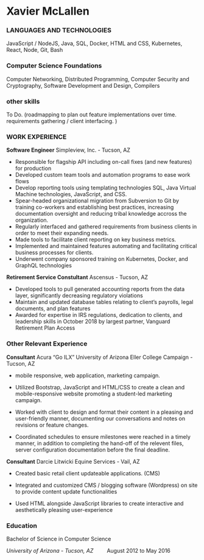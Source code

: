 # Xavier McLallen

### LANGUAGES AND TECHNOLOGIES

JavaScript / NodeJS, Java, SQL, Docker, HTML and CSS, Kubernetes, React, Node, Git, Bash


### Computer Science Foundations
Computer Networking, Distributed Programming, Computer Security and Cryptography, Software Development and Design, Compilers

### other skills
To Do. (roadmapping to plan out feature implementations over time. requirements gathering / client interfacing. )

### WORK EXPERIENCE

<span>**Software Engineer**</span>
Simpleview, Inc. - Tucson, AZ

-   Responsible for flagship API including on-call fixes (and new features) for production
-   Developed custom team tools and automation programs to ease work flows
-   Develop reporting tools using templating technologies SQL, Java Virtual Machine technologies, JavaScript, and CSS.
-   Spear-headed organizational migration from Subversion to Git by training co-workers and establishing best practices, increasing documentation oversight and reducing tribal knowledge accross the organization. 
-   Regularly interfaced and gathered requirements from business clients in order to meet their expanding needs.
-   Made tools to facilitate client reporting on key business metrics. 
-   Implemented and maintained features automating and facilitating critical business processes for clients.
-   Underwent company sponsored training on Kubernetes, Docker, and GraphQL technologies


<span>**Retirement Service Constultant**</span>
Ascensus - Tucson, AZ

-   Developed tools to pull generated accounting reports from the data layer, significantly decreasing regulatory violations
-   Maintain and updated database tables relating to client’s payrolls, legal documents, and plan features
-   Awarded for expertise in IRS regulations, dedication to clients, and leadership skills in October 2018 by largest partner, Vanguard Retirement Plan Access


### Other Relevant Experience

<span>**Consultant**</span>
Acura “Go ILX” University of Arizona Eller College Campaign - Tucson, AZ

  - mobile responsive, web application, marketing campaign.

-   Utilized Bootstrap, JavaScript and HTML/CSS to create a clean and mobile-responsive website promoting a student-led marketing campaign.

-   Worked with client to design and format their content in a pleasing and user-friendly manner, documenting our conversations and notes on revisions or feature changes.

-   Coordinated schedules to ensure milestones were reached in a timely manner, in addition to completing the hand-off of the relevent files, server configuration documentation before the final deadline.

<span>**Consultant**</span>
Darcie Litwicki Equine Services - Vail, AZ
-   Created basic retail client updateable applications. (CMS)

-   Integrated and customized CMS / blogging software (Wordpress) on site to provide content update functionalities

-   Used HTML alongside JavaScript libraries to create interactive and aesthetically pleasing user-experience


### Education

Bachelor of Science in Computer Science

<span>*University of Arizona - Tucson, AZ*</span> &nbsp;&nbsp;&nbsp;&nbsp;&nbsp;&nbsp;&nbsp; August 2012 to May 2016

